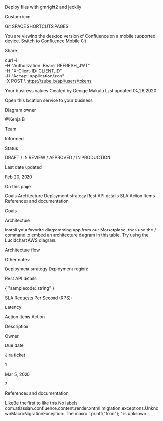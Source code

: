 Deploy files with gmright2 and jecklly

Custom icon






Git
SPACE SHORTCUTS
PAGES


You are viewing the desktop version of Confluence on a mobile supported device. Switch to Confluence Mobile
Git





Share


curl -i \
-H "Authorization: Bearer REFRESH_JWT" \
-H "X-Client-ID: CLIENT_ID" \
-H "Accept: application/json" \
-X POST \ https://zube.io/api/users/tokens

Your business values
Created by George Makulu
Last updated 04,26,2020
 

Open this location service to your business 

Diagram owner

@Kenja B 

Team 



Informed 



Status

DRAFT / IN REVIEW / APPROVED / IN PRODUCTION

Last date updated

Feb 20, 2020

On this page

Goals
  Architecture
  Deployment strategy
  Rest API details
  SLA
  Action Items
  References and documentation













 

Goals

 

 


  Architecture
<Add diagram>

Install your favorite diagramming app from our Marketplace, then use the / command to embed an architecture diagram in this table. Try using the Lucidchart AWS diagram. 


Architecture flow 

 

 

Other notes:

 


  Deployment strategy 
Deployment region: 

 


  Rest API details

{
  "samplecode: string"
}
 


  SLA
Requests Per Second (RPS):

Latency: 

 


  Action Items 
Action

Description

Owner

Due date

Jira ticket

1	



Mar 5, 2020


2	
 

 

 

 

 

 


  References and documentation

 

 

LikeBe the first to like this
No labels
com.atlassian.confluence.content.render.xhtml.migration.exceptions.UnknownMacroMigrationException: The macro ' printf("foon"); ' is unknown.
